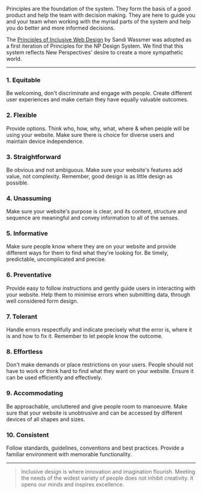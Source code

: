 Principles are the foundation of the system. They form the basis of a good product and help the team with decision making. They are here to guide you and your team when working with the myriad parts of the system and help you do better and more informed decisions.

The [Principles of Inclusive Web Design](https://www.designprinciplesftw.com/collections/the-ten-principles-of-inclusive-web-design) by Sandi Wassmer was adopted as a first iteration of Principles for the NP Design System. We find that this system reflects New Perspectives' desire to create a more sympathetic world.

---

### 1. Equitable

Be welcoming, don't discriminate and engage with people. Create different user experiences and make certain they have equally valuable outcomes.

### 2. Flexible

Provide options. Think who, how, why, what, where & when people will be using your website. Make sure there is choice for diverse users and maintain device independence.

### 3. Straightforward

Be obvious and not ambiguous. Make sure your website's features add value, not complexity. Remember, good design is as little design as possible.

### 4. Unassuming

Make sure your website's purpose is clear, and its content, structure and sequence are meaningful and convey information to all of the senses.

### 5. Informative

Make sure people know where they are on your website and provide different ways for them to find what they're looking for. Be timely, predictable, uncomplicated and precise.

### 6. Preventative

Provide easy to follow instructions and gently guide users in interacting with your website. Help them to minimise errors when submitting data, through well considered form design.

### 7. Tolerant

Handle errors respectfully and indicate precisely what the error is, where it is and how to fix it. Remember to let people know the outcome.

### 8. Effortless

Don't make demands or place restrictions on your users. People should not have to work or think hard to find what they want on your website. Ensure it can be used efficiently and effectively.

### 9. Accommodating

Be approachable, uncluttered and give people room to manoeuvre. Make sure that your website is unobtrusive and can be accessed by different devices of all shapes and sizes.

### 10. Consistent

Follow standards, guidelines, conventions and best practices. Provide a familiar environment with memorable functionality.

---

> Inclusive design is where innovation and imagination flourish. Meeting the needs of the widest variety of people does not inhibit creativity. It opens our minds and inspires excellence.
